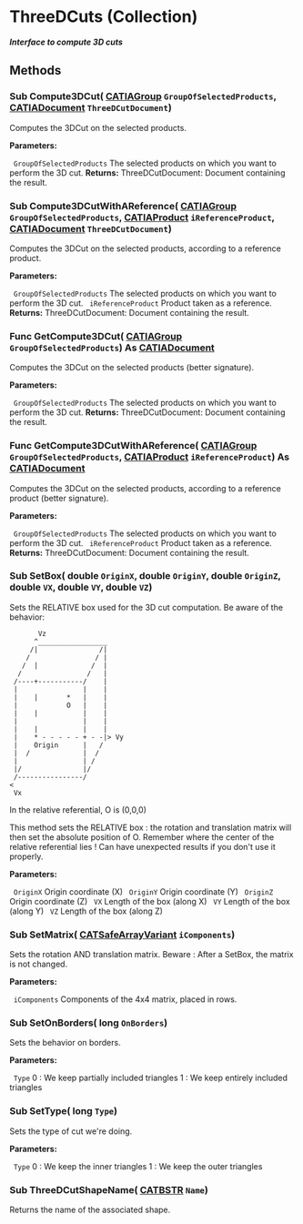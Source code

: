# ThreeDCuts (Collection)

**_Interface to compute 3D cuts_**

## Methods

### Sub **Compute3DCut**( [CATIAGroup](../NavigatorInterfaces/interface_Group_5945.md)  `GroupOfSelectedProducts`,  [CATIADocument](../InfInterfaces/interface_Document_14456.md)  `ThreeDCutDocument`)

Computes the 3DCut on the selected products.

**Parameters:**

` GroupOfSelectedProducts`      The selected products on which you want to perform the 3D cut.
**Returns:**      ThreeDCutDocument: Document containing the result.  
### Sub **Compute3DCutWithAReference**( [CATIAGroup](../NavigatorInterfaces/interface_Group_5945.md)  `GroupOfSelectedProducts`,  [CATIAProduct](../ProductStructureInterfaces/interface_Product_11223.md)  `iReferenceProduct`,  [CATIADocument](../InfInterfaces/interface_Document_14456.md)  `ThreeDCutDocument`)

Computes the 3DCut on the selected products, according to a reference product.

**Parameters:**

` GroupOfSelectedProducts`      The selected products on which you want to perform the 3D cut.
` iReferenceProduct`      Product taken as a reference.
**Returns:**      ThreeDCutDocument: Document containing the result.  
### Func **GetCompute3DCut**( [CATIAGroup](../NavigatorInterfaces/interface_Group_5945.md)  `GroupOfSelectedProducts`) As [CATIADocument](../InfInterfaces/interface_Document_14456.md)

Computes the 3DCut on the selected products (better signature).

**Parameters:**

` GroupOfSelectedProducts`      The selected products on which you want to perform the 3D cut.
**Returns:**      ThreeDCutDocument: Document containing the result.  
### Func **GetCompute3DCutWithAReference**( [CATIAGroup](../NavigatorInterfaces/interface_Group_5945.md)  `GroupOfSelectedProducts`,  [CATIAProduct](../ProductStructureInterfaces/interface_Product_11223.md)  `iReferenceProduct`) As [CATIADocument](../InfInterfaces/interface_Document_14456.md)

Computes the 3DCut on the selected products, according to a reference product (better signature).

**Parameters:**

` GroupOfSelectedProducts`      The selected products on which you want to perform the 3D cut.
` iReferenceProduct`      Product taken as a reference.
**Returns:**      ThreeDCutDocument: Document containing the result.  
### Sub **SetBox**( double  `OriginX`,  double  `OriginY`,  double  `OriginZ`,  double  `VX`,  double  `VY`,  double  `VZ`)

Sets the RELATIVE box used for the 3D cut computation.
Be aware of the behavior:

```VBScript
       Vz
      ^_________________
     /|               /|
    /                / |
   /  |             /  |
  /                /   |
 /----+-----------/    |
 |                |    |
 |    |       *   |    |
 |            O   |    |
 |    |           |    |
 |                |    |
 |    |           |    |
 |    * - - - - - + - -|> Vy
 |    Origin      |   /
 |  /             |  /
 |                | /
 |/               |/
 /----------------/
<
 Vx

```

In the relative referential, O is (0,0,0)

This method sets the RELATIVE box : the rotation and translation matrix will then set the absolute position of O.
Remember where the center of the relative referential lies !
Can have unexpected results if you don't use it properly.

**Parameters:**

` OriginX`      Origin coordinate (X)
` OriginY`      Origin coordinate (Y)
` OriginZ`      Origin coordinate (Z)
` VX`      Length of the box (along X)
` VY`      Length of the box (along Y)
` VZ`      Length of the box (along Z)

### Sub **SetMatrix**( [CATSafeArrayVariant](../System/typedef_CATSafeArrayVariant_73843.md)  `iComponents`)

Sets the rotation AND translation matrix.
Beware : After a SetBox, the matrix is not changed.

**Parameters:**

` iComponents`      Components of the 4x4 matrix, placed in rows.

### Sub **SetOnBorders**( long  `OnBorders`)

Sets the behavior on borders.

**Parameters:**

` Type`      0 : We keep partially included triangles
1 : We keep entirely included triangles

### Sub **SetType**( long  `Type`)

Sets the type of cut we're doing.

**Parameters:**

` Type`      0 : We keep the inner triangles
1 : We keep the outer triangles

### Sub **ThreeDCutShapeName**( [CATBSTR](../System/typedef_CATBSTR_8129.md)  `Name`)

Returns the name of the associated shape.